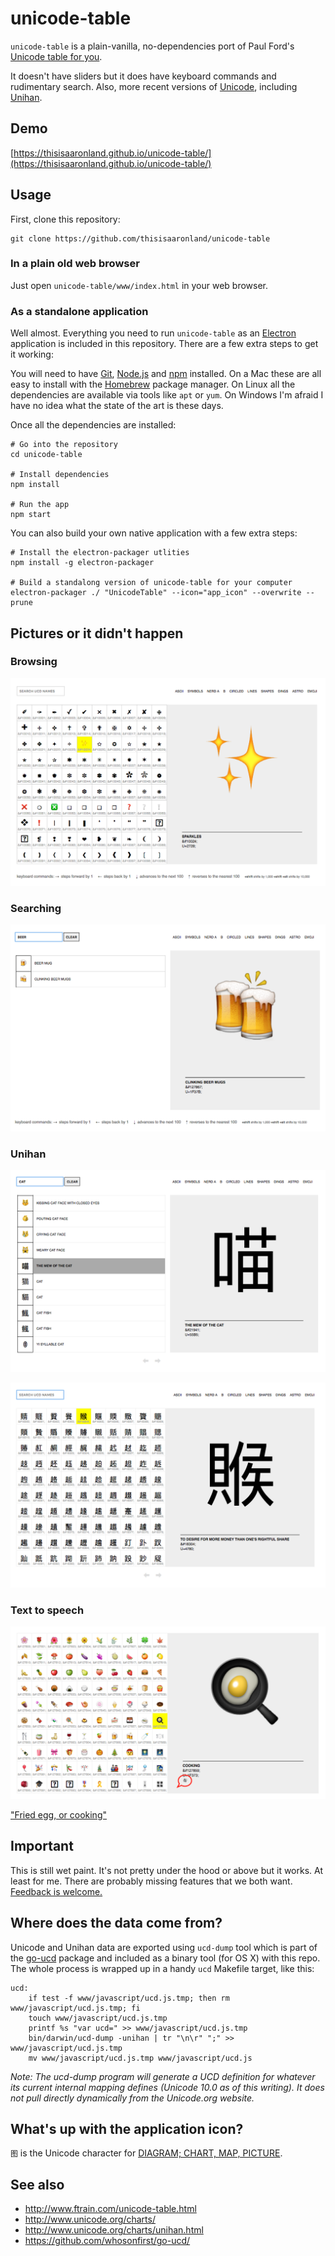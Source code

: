 # unicode-table

`unicode-table` is a plain-vanilla, no-dependencies port of Paul Ford's [Unicode table for you](http://www.ftrain.com/unicode-table.html).

It doesn't have sliders but it does have keyboard commands and rudimentary search. Also, more recent versions of [Unicode](http://www.unicode.org/charts/), including [Unihan](http://www.unicode.org/charts/unihan.html).

## Demo

[https://thisisaaronland.github.io/unicode-table/](https://thisisaaronland.github.io/unicode-table/)

## Usage

First, clone this repository:

```
git clone https://github.com/thisisaaronland/unicode-table
```

### In a plain old web browser

Just open `unicode-table/www/index.html` in your web browser.

### As a standalone application

Well almost. Everything you need to run `unicode-table` as an [Electron](https://electron.atom.io/) application is included in this repository. There are a few extra steps to get it working:

You will need to have [Git](https://git-scm.com/), [Node.js](https://nodejs.org/) and [npm](https://www.npmjs.com/) installed. On a Mac these are all easy to install with the [Homebrew](https://brew.sh/) package manager. On Linux all the dependencies are available via tools like `apt` or `yum`. On Windows I'm afraid I have no idea what the state of the art is these days.

Once all the dependencies are installed:

```
# Go into the repository
cd unicode-table

# Install dependencies
npm install

# Run the app
npm start
```

You can also build your own native application with a few extra steps:

```
# Install the electron-packager utlities
npm install -g electron-packager

# Build a standalong version of unicode-table for your computer
electron-packager ./ "UnicodeTable" --icon="app_icon" --overwrite --prune
```

## Pictures or it didn't happen

### Browsing

![](images/20170501-unicode-table-browse.png)

### Searching

![](images/20170501-unicode-table-search.png)

### Unihan

![](images/20170503-unicode-table-unihan.png)

![](images/20170503-unicode-table-unihan-2.png)

### Text to speech

![](images/20170504-unicode-table-tts.png)

["Fried egg, or cooking"](https://thisisaaronland.github.io/unicode-table/#127859)

## Important

This is still wet paint. It's not pretty under the hood or above but it works. At least for me. There are probably missing features that we both want. [Feedback is welcome.](https://github.com/thisisaaronland/unicode-table/issues)

## Where does the data come from?

Unicode and Unihan data are exported using `ucd-dump` tool which is part of the [go-ucd](https://github.com/whosonfirst/go-ucd/) package and included as a binary tool (for OS X) with this repo. The whole process is wrapped up in a handy `ucd` Makefile target, like this:

```
ucd:
	if test -f www/javascript/ucd.js.tmp; then rm www/javascript/ucd.js.tmp; fi
	touch www/javascript/ucd.js.tmp
	printf %s "var ucd=" >> www/javascript/ucd.js.tmp
	bin/darwin/ucd-dump -unihan | tr "\n\r" ";" >> www/javascript/ucd.js.tmp
	mv www/javascript/ucd.js.tmp www/javascript/ucd.js
```

_Note: The _ucd-dump_ program will generate a UCD definition for whatever its current internal mapping defines (Unicode 10.0 as of this writing). It does not pull directly dynamically from the Unicode.org website._

## What's up with the application icon?

`图` is the Unicode character for [DIAGRAM; CHART, MAP, PICTURE](https://thisisaaronland.github.io/unicode-table/#22270).

## See also

* http://www.ftrain.com/unicode-table.html
* http://www.unicode.org/charts/
* http://www.unicode.org/charts/unihan.html
* https://github.com/whosonfirst/go-ucd/
